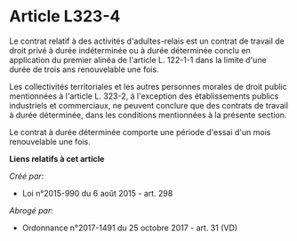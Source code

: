 # Article L323-4

Le contrat relatif à des activités d'adultes-relais est un contrat de travail de droit privé à durée indéterminée ou à durée
déterminée conclu en application du premier alinéa de l'article L. 122-1-1 dans la limite d'une durée de trois ans
renouvelable une fois. 

Les collectivités territoriales et les autres personnes morales de droit public mentionnées à l'article L. 323-2, à
l'exception des établissements publics industriels et commerciaux, ne peuvent conclure que des contrats de travail à durée
déterminée, dans les conditions mentionnées à la présente section. 

Le contrat à durée déterminée comporte une période d'essai d'un mois renouvelable une fois.

**Liens relatifs à cet article**

_Créé par_:

  - Loi n°2015-990 du 6 août 2015 - art. 298

_Abrogé par_:

  - Ordonnance n°2017-1491 du 25 octobre 2017 - art. 31 (VD)
